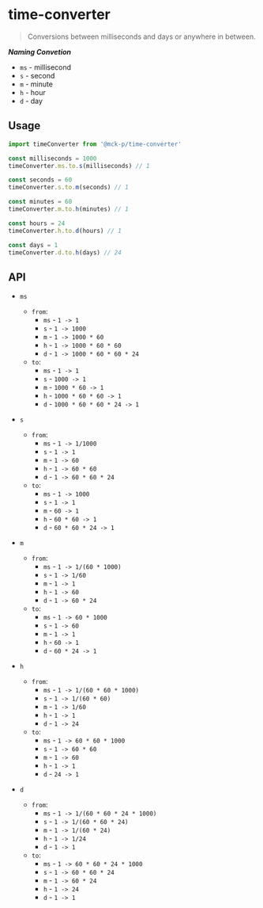 # time-converter

> Conversions between milliseconds and days or anywhere in between.

_**Naming Convetion**_

* `ms` - millisecond
* `s` - second
* `m` - minute
* `h` - hour
* `d` - day

## Usage

```js
import timeConverter from '@mck-p/time-converter'

const milliseconds = 1000
timeConverter.ms.to.s(milliseconds) // 1

const seconds = 60
timeConverter.s.to.m(seconds) // 1

const minutes = 60
timeConverter.m.to.h(minutes) // 1

const hours = 24
timeConverter.h.to.d(hours) // 1

const days = 1
timeConverter.d.to.h(days) // 24
```

## API
 
* `ms`
  - `from`:
      * `ms` - `1 -> 1`
      * `s` - `1 -> 1000`
      * `m` - `1 -> 1000 * 60 `
      * `h` - `1 -> 1000 * 60 * 60`
      * `d` - `1 -> 1000 * 60 * 60 * 24`
  - `to`:
      * `ms` - `1 -> 1`
      * `s` - `1000 -> 1`
      * `m` - `1000 * 60 -> 1`
      * `h` - `1000 * 60 * 60 -> 1`
      * `d` - `1000 * 60 * 60 * 24 -> 1`

* `s`
  - `from`:
      * `ms` - `1 -> 1/1000`
      * `s` - `1 -> 1`
      * `m` - `1 -> 60 `
      * `h` - `1 -> 60 * 60`
      * `d` - `1 -> 60 * 60 * 24`
  - `to`:
      * `ms` - `1 -> 1000`
      * `s` - `1 -> 1`
      * `m` - `60 -> 1`
      * `h` - `60 * 60 -> 1`
      * `d` - `60 * 60 * 24 -> 1`

* `m`
  - `from`:
      * `ms` - `1 -> 1/(60 * 1000)`
      * `s` - `1 -> 1/60`
      * `m` - `1 -> 1 `
      * `h` - `1 -> 60`
      * `d` - `1 -> 60 * 24`
  - `to`:
      * `ms` - `1 -> 60 * 1000`
      * `s` - `1 -> 60`
      * `m` - `1 -> 1`
      * `h` - `60 -> 1`
      * `d` - `60 * 24 -> 1`

* `h`
  - `from`:
      * `ms` - `1 -> 1/(60 * 60 * 1000)`
      * `s` - `1 -> 1/(60 * 60)`
      * `m` - `1 -> 1/60 `
      * `h` - `1 -> 1`
      * `d` - `1 -> 24`
  - `to`:
      * `ms` - `1 -> 60 * 60 * 1000`
      * `s` - `1 -> 60 * 60`
      * `m` - `1 -> 60`
      * `h` - `1 -> 1`
      * `d` - `24 -> 1`

* `d`
  - `from`:
      * `ms` - `1 -> 1/(60 * 60 * 24 * 1000)`
      * `s` - `1 -> 1/(60 * 60 * 24)`
      * `m` - `1 -> 1/(60 * 24) `
      * `h` - `1 -> 1/24`
      * `d` - `1 -> 1`
  - `to`:
      * `ms` - `1 -> 60 * 60 * 24 * 1000`
      * `s` - `1 -> 60 * 60 * 24`
      * `m` - `1 -> 60 * 24`
      * `h` - `1 -> 24`
      * `d` - `1 -> 1`